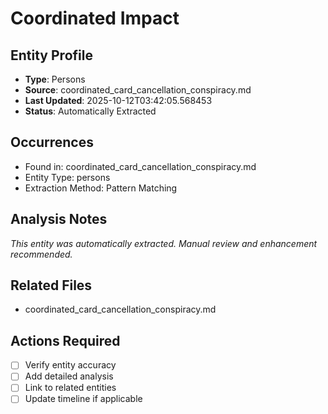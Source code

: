 # Coordinated Impact

## Entity Profile
- **Type**: Persons
- **Source**: coordinated_card_cancellation_conspiracy.md
- **Last Updated**: 2025-10-12T03:42:05.568453
- **Status**: Automatically Extracted

## Occurrences
- Found in: coordinated_card_cancellation_conspiracy.md
- Entity Type: persons
- Extraction Method: Pattern Matching

## Analysis Notes
*This entity was automatically extracted. Manual review and enhancement recommended.*

## Related Files
- coordinated_card_cancellation_conspiracy.md

## Actions Required
- [ ] Verify entity accuracy
- [ ] Add detailed analysis
- [ ] Link to related entities
- [ ] Update timeline if applicable
